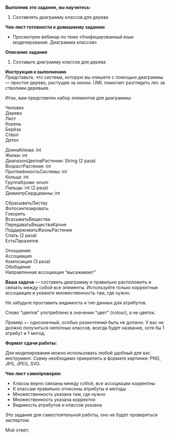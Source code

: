 **Выполнив это задание, вы научитесь:**

1. Составлять диаграмму классов для дерева

**Чек-лист готовности к домашнему заданию**

- Просмотрен вебинар по теме «Унифицированный язык моделирования. Диаграмма классов»

**Описание задания**

1. Составьте диаграмму классов для дерева

**Инструкция к выполнению**  
Представьте, что система, которую вы опишете с помощью диаграммы — простое дерево, растущее за окном. UML помогает разглядеть лес за стволами деревьев.

Итак, вам представлен набор элементов для диаграммы:

Человек  
Дерево  
Лист  
Корень  
Берёза  
Ствол  
Дятел

ДлинаКлюва: int  
Жилки: int  
ДиапазонЦветовРастения: String (2 раза)  
ВозрастРастения: int  
ПротяжённостьСистемы: int  
Кольца: int  
ГруппаКрови: enum  
Пальцы: int (2 раза)  
ДиаметрСердцевины: int

СбрасыватьЛиству  
Фотосинтезировать  
Говорить  
ВсасыватьВещества  
ПередаватьВеществаКроне  
ПоддерживатьЖизньРастения  
Спать (2 раза)  
ЕстьПаразитов

Отношения:  
Ассоциация  
Композиция (3 раза)  
Обобщение  
Направленная ассоциация “высаживает”

**Ваша задача** — составить диаграмму и правильно расположить и связать между собой все элементы. Используйте только корректные ассоциации и укажите множественность там, где нужно.

Не забудьте проставить видимость и тип данных для атрибутов.

Слово “цветов” употреблено в значении “цвет” (colour), а не цветок.

Пример +- однозначный, особых разночтений быть не должно. У вас не должно получиться неполных классов, всегда будет название, хотя бы 1 атрибут и 1 метод.

**Формат сдачи работы:**

Для моделирования можно использовать любой удобный для вас инструмент. Схему необходимо прикрепить в формате картинки: PNG, JPG, JPEG, SVG.

**Чек-лист самопроверки:**

- Классы верно связаны между собой, все ассоциации корректны
- К классам правильно отнесены атрибуты и методы
- Множественность указана там, где нужно
- Множественность указана корректно
- Видимость атрибутов и классов указана

Это задание для самостоятельной работы, оно не будет проверяться экспертом.

Мой ответ:
